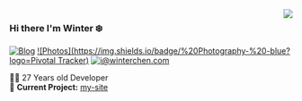 <img align='right' src="https://github-readme-stats.vercel.app/api?username=WinterChenS&show_icons=true">

### Hi there I'm Winter :snowflake:

[![Blog](https://img.shields.io/badge/blog.winterchen-%20-yellow)](https://blog.winterchen.com)
[![Photos](https://img.shields.io/badge/%20Photography-%20-blue?logo=Pivotal Tracker)](https://photo.winterchen.com)
[![i@winterchen.com](https://img.shields.io/badge/i%40winterchen.com-%20-orange?logo=gmail)](mailto:i@winterchen.com)
  
  
👨‍💻 27 Years old Developer  
🚧 **Current Project:** [my-site](https://github.com/WinterChenS/my-site)
